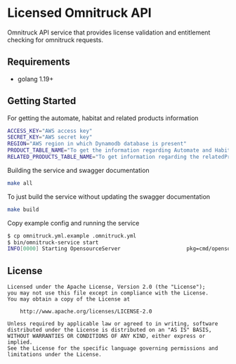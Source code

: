 # Licensed Omnitruck API

Omnitruck API service that provides license validation and entitlement checking for omnitruck requests.

## Requirements

- golang 1.19+

## Getting Started

For getting the automate, habitat and related products information

```bash
ACCESS_KEY="AWS access key"
SECRET_KEY="AWS secret key"
REGION="AWS region in which Dynamodb database is present"
PRODUCT_TABLE_NAME="To get the information regarding Automate and Habitat details"
RELATED_PRODUCTS_TABLE_NAME="To get information regarding the relatedProducts"
```

Building the service and swagger documentation

```bash
make all
```

To just build the service without updating the swagger documentation

```bash
make build
```

Copy example config and running the service

```bash
$ cp omnitruck.yml.example .omnitruck.yml
$ bin/omnitruck-service start
INFO[0000] Starting OpensourceServer                     pkg=cmd/opensource
```

## License

```
Licensed under the Apache License, Version 2.0 (the "License");
you may not use this file except in compliance with the License.
You may obtain a copy of the License at

    http://www.apache.org/licenses/LICENSE-2.0

Unless required by applicable law or agreed to in writing, software
distributed under the License is distributed on an "AS IS" BASIS,
WITHOUT WARRANTIES OR CONDITIONS OF ANY KIND, either express or implied.
See the License for the specific language governing permissions and
limitations under the License.
```
